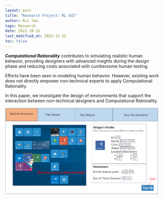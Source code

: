 ```yaml
---
layout: post
title: "Research Project: RL GUI"
author: Rui Yao
tags: Research
date: 2022-10-12
last_modified_at: 2023-11-25
toc: false
---
```

***Computational Rationality*** contributes to simulating realistic human behavior, providing designers with advanced insights during the design phase and reducing costs associated with cumbersome human testing.

Efforts have been seen in modeling human behavior. However, existing work does not directly empower non-technical experts to apply Computational Rationality. 

In this paper, we investigate the design of environments that support the interaction between non-technical designers and Computational Rationality.


![placeholder](https://github.com/ruiryao/ruiryao.github.io/blob/master/_posts/media/RLPrototye.png?raw=true "Medium example image")
